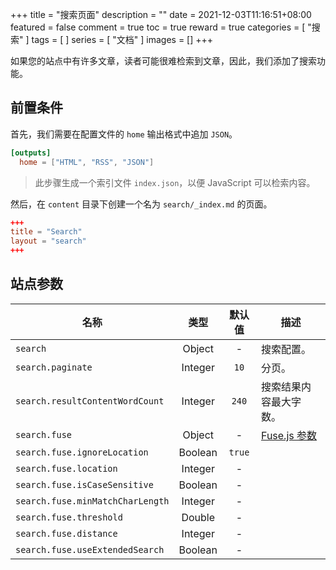 +++
title = "搜索页面"
description = ""
date = 2021-12-03T11:16:51+08:00
featured = false
comment = true
toc = true
reward = true
categories = [
  "搜索"
]
tags = [
]
series = [
  "文档"
]
images = []
+++

如果您的站点中有许多文章，读者可能很难检索到文章，因此，我们添加了搜索功能。

<!--more-->

## 前置条件

首先，我们需要在配置文件的 `home` 输出格式中追加 `JSON`。

```toml
[outputs]
  home = ["HTML", "RSS", "JSON"]
```

> 此步骤生成一个索引文件 `index.json`，以便 JavaScript 可以检索内容。

然后，在 `content` 目录下创建一个名为 `search/_index.md` 的页面。

```toml
+++
title = "Search"
layout = "search"
+++
```

## 站点参数

| 名称 | 类型 | 默认值 | 描述
|---|:-:|:-:|---
| `search` | Object | - | 搜索配置。
| `search.paginate` | Integer | `10` | 分页。
| `search.resultContentWordCount` | Integer | `240` | 搜索结果内容最大字数。
| `search.fuse` | Object | - | [Fuse.js 参数](https://fusejs.io/api/options.html)
| `search.fuse.ignoreLocation` | Boolean | `true` |
| `search.fuse.location` | Integer | - |
| `search.fuse.isCaseSensitive` | Boolean | - |
| `search.fuse.minMatchCharLength` | Integer | - |
| `search.fuse.threshold` | Double | - |
| `search.fuse.distance` | Integer | - |
| `search.fuse.useExtendedSearch` | Boolean | - |
